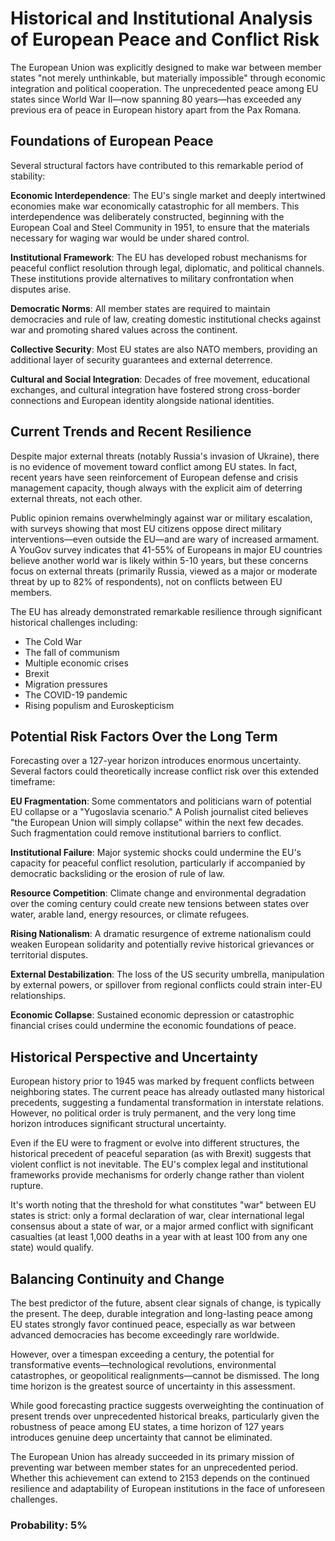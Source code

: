 # Historical and Institutional Analysis of European Peace and Conflict Risk

The European Union was explicitly designed to make war between member states "not merely unthinkable, but materially impossible" through economic integration and political cooperation. The unprecedented peace among EU states since World War II—now spanning 80 years—has exceeded any previous era of peace in European history apart from the Pax Romana.

## Foundations of European Peace

Several structural factors have contributed to this remarkable period of stability:

**Economic Interdependence**: The EU's single market and deeply intertwined economies make war economically catastrophic for all members. This interdependence was deliberately constructed, beginning with the European Coal and Steel Community in 1951, to ensure that the materials necessary for waging war would be under shared control.

**Institutional Framework**: The EU has developed robust mechanisms for peaceful conflict resolution through legal, diplomatic, and political channels. These institutions provide alternatives to military confrontation when disputes arise.

**Democratic Norms**: All member states are required to maintain democracies and rule of law, creating domestic institutional checks against war and promoting shared values across the continent.

**Collective Security**: Most EU states are also NATO members, providing an additional layer of security guarantees and external deterrence.

**Cultural and Social Integration**: Decades of free movement, educational exchanges, and cultural integration have fostered strong cross-border connections and European identity alongside national identities.

## Current Trends and Recent Resilience

Despite major external threats (notably Russia's invasion of Ukraine), there is no evidence of movement toward conflict among EU states. In fact, recent years have seen reinforcement of European defense and crisis management capacity, though always with the explicit aim of deterring external threats, not each other. 

Public opinion remains overwhelmingly against war or military escalation, with surveys showing that most EU citizens oppose direct military interventions—even outside the EU—and are wary of increased armament. A YouGov survey indicates that 41-55% of Europeans in major EU countries believe another world war is likely within 5-10 years, but these concerns focus on external threats (primarily Russia, viewed as a major or moderate threat by up to 82% of respondents), not on conflicts between EU members.

The EU has already demonstrated remarkable resilience through significant historical challenges including:
- The Cold War
- The fall of communism
- Multiple economic crises
- Brexit
- Migration pressures
- The COVID-19 pandemic
- Rising populism and Euroskepticism

## Potential Risk Factors Over the Long Term

Forecasting over a 127-year horizon introduces enormous uncertainty. Several factors could theoretically increase conflict risk over this extended timeframe:

**EU Fragmentation**: Some commentators and politicians warn of potential EU collapse or a "Yugoslavia scenario." A Polish journalist cited believes "the European Union will simply collapse" within the next few decades. Such fragmentation could remove institutional barriers to conflict.

**Institutional Failure**: Major systemic shocks could undermine the EU's capacity for peaceful conflict resolution, particularly if accompanied by democratic backsliding or the erosion of rule of law.

**Resource Competition**: Climate change and environmental degradation over the coming century could create new tensions between states over water, arable land, energy resources, or climate refugees.

**Rising Nationalism**: A dramatic resurgence of extreme nationalism could weaken European solidarity and potentially revive historical grievances or territorial disputes.

**External Destabilization**: The loss of the US security umbrella, manipulation by external powers, or spillover from regional conflicts could strain inter-EU relationships.

**Economic Collapse**: Sustained economic depression or catastrophic financial crises could undermine the economic foundations of peace.

## Historical Perspective and Uncertainty

European history prior to 1945 was marked by frequent conflicts between neighboring states. The current peace has already outlasted many historical precedents, suggesting a fundamental transformation in interstate relations. However, no political order is truly permanent, and the very long time horizon introduces significant structural uncertainty.

Even if the EU were to fragment or evolve into different structures, the historical precedent of peaceful separation (as with Brexit) suggests that violent conflict is not inevitable. The EU's complex legal and institutional frameworks provide mechanisms for orderly change rather than violent rupture.

It's worth noting that the threshold for what constitutes "war" between EU states is strict: only a formal declaration of war, clear international legal consensus about a state of war, or a major armed conflict with significant casualties (at least 1,000 deaths in a year with at least 100 from any one state) would qualify.

## Balancing Continuity and Change

The best predictor of the future, absent clear signals of change, is typically the present. The deep, durable integration and long-lasting peace among EU states strongly favor continued peace, especially as war between advanced democracies has become exceedingly rare worldwide.

However, over a timespan exceeding a century, the potential for transformative events—technological revolutions, environmental catastrophes, or geopolitical realignments—cannot be dismissed. The long time horizon is the greatest source of uncertainty in this assessment.

While good forecasting practice suggests overweighting the continuation of present trends over unprecedented historical breaks, particularly given the robustness of peace among EU states, a time horizon of 127 years introduces genuine deep uncertainty that cannot be eliminated.

The European Union has already succeeded in its primary mission of preventing war between member states for an unprecedented period. Whether this achievement can extend to 2153 depends on the continued resilience and adaptability of European institutions in the face of unforeseen challenges.

### Probability: 5%